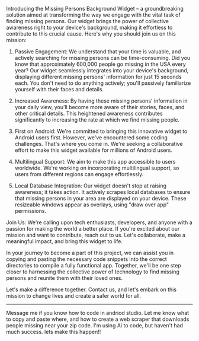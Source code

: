 Introducing the Missing Persons Background Widget – a groundbreaking solution aimed at transforming the way we engage with the vital task of finding missing persons. Our widget brings the power of collective awareness right to your device's background, making it effortless to contribute to this crucial cause. Here's why you should join us on this mission:

1. Passive Engagement: We understand that your time is valuable, and actively searching for missing persons can be time-consuming. Did you know that approximately 600,000 people go missing in the USA every year? Our widget seamlessly integrates into your device's background, displaying different missing persons' information for just 15 seconds each. You don't need to do anything actively; you'll passively familiarize yourself with their faces and details.

2. Increased Awareness: By having these missing persons' information in your daily view, you'll become more aware of their stories, faces, and other critical details. This heightened awareness contributes significantly to increasing the rate at which we find missing people.

3. First on Android: We're committed to bringing this innovative widget to Android users first. However, we've encountered some coding challenges. That's where you come in. We're seeking a collaborative effort to make this widget available for millions of Android users.

4. Multilingual Support: We aim to make this app accessible to users worldwide. We're working on incorporating multilingual support, so users from different regions can engage effortlessly.

5. Local Database Integration: Our widget doesn't stop at raising awareness; it takes action. It actively scrapes local databases to ensure that missing persons in your area are displayed on your device. These resizeable windows appear as overlays, using "draw over app" permissions.

Join Us: We're calling upon tech enthusiasts, developers, and anyone with a passion for making the world a better place. If you're excited about our mission and want to contribute, reach out to us. Let's collaborate, make a meaningful impact, and bring this widget to life.

In your journey to become a part of this project, we can assist you in copying and pasting the necessary code snippets into the correct directories to compile a fully functional app. Together, we'll be one step closer to harnessing the collective power of technology to find missing persons and reunite them with their loved ones.

Let's make a difference together. Contact us, and let's embark on this mission to change lives and create a safer world for all.

-------------------------------------------------------------------------------------------------------------------------------------
Message me if you know how to code in andriod studio. Let me know what to copy and paste where, and how to create a web scraper that
downloads people missing near your zip code. I'm using Ai to code, but haven't had much success. lets make this happen!!
